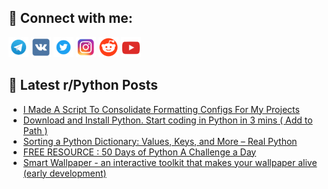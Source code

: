 ## 🔎 Connect with me:
[<img src="https://github.com/bullbesh/bullbesh/blob/main/images/Telegram.png" width="32" height="32" />](https://t.me/bullbesh)
[<img src="https://github.com/bullbesh/bullbesh/blob/main/images/VK.png" width="32" height="32" />](https://vk.com/bullbesh)
[<img src="https://github.com/bullbesh/bullbesh/blob/main/images/Twitter.png" width="32" height="32" />](https://twitter.com/bullbesh1)
[<img src="https://github.com/bullbesh/bullbesh/blob/main/images/Instagram.png" width="32" height="32" />](https://www.instagram.com/bullbesh)
[<img src="https://github.com/bullbesh/bullbesh/blob/main/images/Reddit.png" width="32" height="32" />](https://www.reddit.com/user/bullbesh)
[<img src="https://github.com/bullbesh/bullbesh/blob/main/images/YouTube.png" width="32" height="32" />](https://www.youtube.com/channel/UCtfjRs6uzgq5mfm8S06WTcg)

## 📕 Latest r/Python Posts
<!-- BLOG-POST-LIST:START -->
- [I Made A Script To Consolidate Formatting Configs For My Projects](https://www.reddit.com/r/Python/comments/wnknl7/i_made_a_script_to_consolidate_formatting_configs/)
- [Download and Install Python. Start coding in Python in 3 mins &lpar; Add to Path &rpar;](https://www.reddit.com/r/Python/comments/wnkcgj/download_and_install_python_start_coding_in/)
- [Sorting a Python Dictionary: Values, Keys, and More – Real Python](https://www.reddit.com/r/Python/comments/wnjet0/sorting_a_python_dictionary_values_keys_and_more/)
- [FREE RESOURCE : 50 Days of Python A Challenge a Day](https://www.reddit.com/r/Python/comments/wnj2be/free_resource_50_days_of_python_a_challenge_a_day/)
- [Smart Wallpaper - an interactive toolkit that makes your wallpaper alive &lpar;early development&rpar;](https://www.reddit.com/r/Python/comments/wnixjd/smart_wallpaper_an_interactive_toolkit_that_makes/)
<!-- BLOG-POST-LIST:END -->
